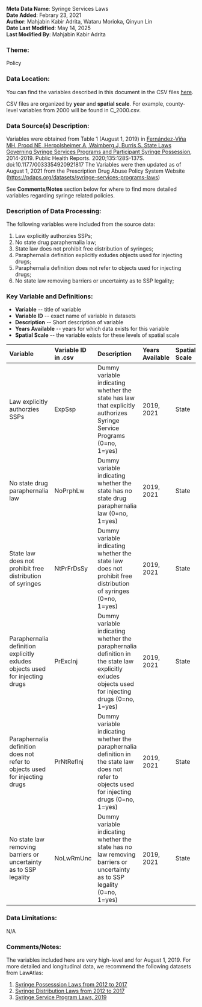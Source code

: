 **Meta Data Name**: Syringe Services Laws  
**Date Added**: Febrary 23, 2021  
**Author**: Mahjabin Kabir Adrita, Wataru Morioka, Qinyun Lin  
**Date Last Modified**: May 14, 2025  
**Last Modified By**: Mahjabin Kabir Adrita  

### Theme: 
Policy

### Data Location: 
You can find the variables described in this document in the CSV files [here](https://oeps.healthyregions.org/download).  

CSV files are organized by **year** and **spatial scale**. For example, county-level variables from 2000 will be found in C_2000.csv.  

### Data Source(s) Description:  
Variables were obtained from Table 1 (August 1, 2019) in [Fernández-Viña MH, Prood NE, Herpolsheimer A, Waimberg J, Burris S. State Laws Governing Syringe Services Programs and Participant Syringe Possession](https://journals.sagepub.com/doi/full/10.1177/0033354920921817), 2014-2019. Public Health Reports. 2020;135:128S-137S. doi:10.1177/0033354920921817
The Variables were then updated as of August 1, 2021 from  the Prescription Drug Abuse Policy System Website (https://pdaps.org/datasets/syringe-services-programs-laws)

See **Comments/Notes** section below for where to find more detailed variables regarding syringe related policies. 

### Description of Data Processing: 
The following variables were included from the source data:
1. Law explicitly authorzies SSPs;
2. No state drug paraphernalia law;
3. State law does not prohibit free distribution of syringes;
4. Paraphernalia definition explicitly exludes objects used for injecting drugs;
5. Paraphernalia definition does not refer to objects used for injecting drugs;
6. No state law removing barriers or uncertainty as to SSP legality;

### Key Variable and Definitions:

- **Variable** -- title of variable
- **Variable ID** -- exact name of variable in datasets
- **Description** -- Short description of variable
- **Years Available** -- years for which data exists for this variable
- **Spatial Scale** -- the variable exists for these levels of spatial scale

| Variable | Variable ID in .csv | Description | Years Available | Spatial Scale |
|:---------|:--------------------|:------------|:----------------|:--------------|
| Law explicitly authorzies SSPs | ExpSsp | Dummy variable indicating whether the state has law that explicitly authorizes Syringe Service Programs (0=no, 1=yes) | 2019, 2021 | State |
| No state drug paraphernalia law | NoPrphLw | Dummy variable indicating whether the state has no state drug paraphernalia law (0=no, 1=yes) | 2019, 2021 | State |
| State law does not prohibit free distribution of syringes | NtPrFrDsSy | Dummy variable indicating whether the state law does not prohibit free distribution of syringes (0=no, 1=yes) | 2019, 2021 | State |
| Paraphernalia definition explicitly exludes objects used for injecting drugs | PrExcInj | Dummy variable indicating whether the paraphernalia definition in the state law explicitly exludes objects used for injecting drugs (0=no, 1=yes) | 2019, 2021 | State |
| Paraphernalia definition does not refer to objects used for injecting drugs | PrNtRefInj | Dummy variable indicating whether the paraphernalia definition in the state law does not refer to objects used for injecting drugs (0=no, 1=yes) | 2019, 2021 | State |
| No state law removing barriers or uncertainty as to SSP legality | NoLwRmUnc | Dummy variable indicating whether the state has no law removing barriers or uncertainty as to SSP legality (0=no, 1=yes) | 2019, 2021 | State |

### Data Limitations:
N/A

### Comments/Notes:
The variables included here are very high-level and for August 1, 2019. For more detailed and longitudinal data, we recommend the following datasets from LawAtlas: 
1. [Syringe Possesssion Laws from 2012 to 2017](https://lawatlas.org/datasets/paraphernalia-laws )
2. [Syringe Distribution Laws from 2012 to 2017](https://lawatlas.org/datasets/syringe-policies-laws-regulating-non-retail-distribution-of-drug-parapherna )
3. [Syringe Service Program Laws, 2019](https://lawatlas.org/datasets/syringe-services-programs-laws)
